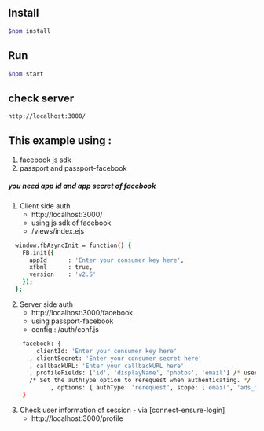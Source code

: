 ## Install
```sh
$npm install
```

## Run
```sh
$npm start
```


## check server
```sh
http://localhost:3000/
```

## This example using :
1. facebook js sdk
2. passport and passport-facebook

##### you need app id and app secret of facebook

1. Client side auth
	- http://localhost:3000/
	- using js sdk of facebook
	- /views/index.ejs
```sh
  window.fbAsyncInit = function() {
    FB.init({
      appId      : 'Enter your consumer key here',
      xfbml      : true,
      version    : 'v2.5'
    });
  };
```
2. Server side auth
	- http://localhost:3000/facebook
	- using passport-facebook
	- config : /auth/conf.js
```sh
    facebook: {
        clientId: 'Enter your consumer key here'
      , clientSecret: 'Enter your consumer secret here'
      , callbackURL: 'Enter your callbackURL here'
      , profileFields: ['id', 'displayName', 'photos', 'email'] /* user informations to get */
      /* Set the authType option to rerequest when authenticating. */
			, options: { authType: 'rerequest', scope: ['email', 'ads_management', 'ads_read'] } /* permissions */
    }
```
3. Check user information of session - via [connect-ensure-login]
	- http://localhost:3000/profile